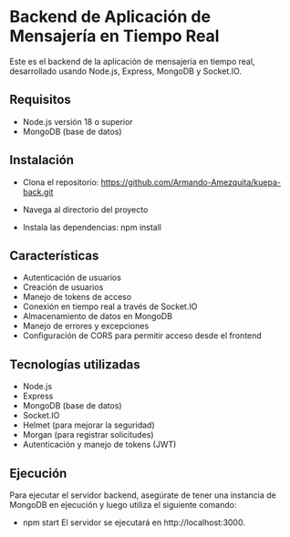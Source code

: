 # Backend de Aplicación de Mensajería en Tiempo Real

Este es el backend de la aplicación de mensajería en tiempo real, desarrollado usando Node.js, Express, MongoDB y Socket.IO.

## Requisitos
- Node.js versión 18 o superior
- MongoDB (base de datos)

## Instalación
- Clona el repositorio:
https://github.com/Armando-Amezquita/kuepa-back.git

- Navega al directorio del proyecto
- Instala las dependencias:
npm install

## Características
- Autenticación de usuarios
- Creación de usuarios
- Manejo de tokens de acceso
- Conexión en tiempo real a través de Socket.IO
- Almacenamiento de datos en MongoDB
- Manejo de errores y excepciones
- Configuración de CORS para permitir acceso desde el frontend
## Tecnologías utilizadas
- Node.js
- Express
- MongoDB (base de datos)
- Socket.IO
- Helmet (para mejorar la seguridad)
- Morgan (para registrar solicitudes)
- Autenticación y manejo de tokens (JWT)

## Ejecución
Para ejecutar el servidor backend, asegúrate de tener una instancia de MongoDB en ejecución y luego utiliza el siguiente comando:
- npm start
El servidor se ejecutará en http://localhost:3000.
